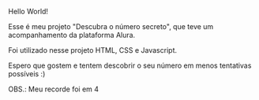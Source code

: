Hello World!

Esse é meu projeto "Descubra o número secreto", que teve um acompanhamento da plataforma Alura.

Foi utilizado nesse projeto HTML, CSS e Javascript.

Espero que gostem e tentem descobrir o seu número em menos tentativas possíveis :)

OBS.: Meu recorde foi em 4
